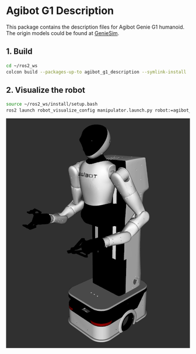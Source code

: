 # Agibot G1 Description

This package contains the description files for Agibot Genie G1 humanoid. The origin models could be found at [GenieSim](https://huggingface.co/datasets/agibot-world/GenieSimAssets).

## 1. Build
```bash
cd ~/ros2_ws
colcon build --packages-up-to agibot_g1_description --symlink-install
```

## 2. Visualize the robot

```bash
source ~/ros2_ws/install/setup.bash
ros2 launch robot_visualize_config manipulator.launch.py robot:=agibot_g1
```
    
![G1](../../.images/agibot_g1.png)